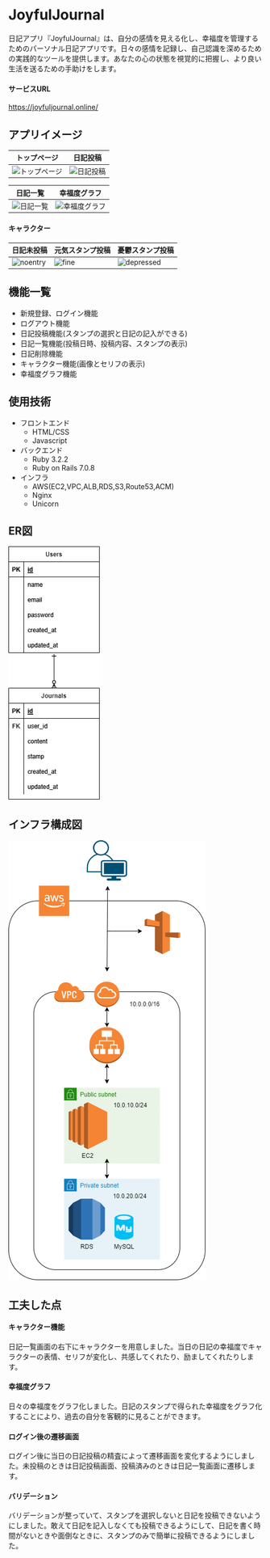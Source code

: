 # JoyfulJournal
日記アプリ『JoyfulJournal』は、自分の感情を見える化し、幸福度を管理するためのパーソナル日記アプリです。日々の感情を記録し、自己認識を深めるための実践的なツールを提供します。あなたの心の状態を視覚的に把握し、より良い生活を送るための手助けをします。
#### サービスURL
https://joyfuljournal.online/
## アプリイメージ
|トップページ|日記投稿|
|---|---|
|![トップページ](https://joyfuljournal-bucket.s3.ap-northeast-1.amazonaws.com/%E3%82%B9%E3%82%AF%E3%83%AA%E3%83%BC%E3%83%B3%E3%82%B7%E3%83%A7%E3%83%83%E3%83%88+2024-07-13+030318.png)|![日記投稿](https://joyfuljournal-bucket.s3.ap-northeast-1.amazonaws.com/%E6%97%A5%E8%A8%98%E6%8A%95%E7%A8%BF.png)|

|日記一覧|幸福度グラフ|
|---|---|
|![日記一覧](https://joyfuljournal-bucket.s3.ap-northeast-1.amazonaws.com/%E6%97%A5%E8%A8%98%E4%B8%80%E8%A6%A7.png)|![幸福度グラフ](https://joyfuljournal-bucket.s3.ap-northeast-1.amazonaws.com/%E5%B9%B8%E7%A6%8F%E5%BA%A6%E3%82%B0%E3%83%A9%E3%83%95.png)|
#### キャラクター
|日記未投稿|元気スタンプ投稿|憂鬱スタンプ投稿|
|---|---|---|
|![noentry](https://joyfuljournal-bucket.s3.ap-northeast-1.amazonaws.com/sample-noentry-character.png)|![fine](https://joyfuljournal-bucket.s3.ap-northeast-1.amazonaws.com/sample-fine-character.png)|![depressed](https://joyfuljournal-bucket.s3.ap-northeast-1.amazonaws.com/sample-depressed-character.png)|
## 機能一覧
* 新規登録、ログイン機能
* ログアウト機能
* 日記投稿機能(スタンプの選択と日記の記入ができる)
* 日記一覧機能(投稿日時、投稿内容、スタンプの表示)
* 日記削除機能
* キャラクター機能(画像とセリフの表示)
* 幸福度グラフ機能

## 使用技術
* フロントエンド
  * HTML/CSS
  * Javascript
* バックエンド
  * Ruby 3.2.2
  * Ruby on Rails 7.0.8
* インフラ
  * AWS(EC2,VPC,ALB,RDS,S3,Route53,ACM)
  * Nginx
  * Unicorn
## ER図
![ER図](./documents/er.png)
## インフラ構成図
![インフラ構成図](./documents/infrastructure.png)
## 工夫した点
<!-- * 使いやすく、シンプルなインターフェイス。
* ログイン後に当日の日記投稿の精査によって遷移画面が変わる仕組み。
* 一覧画面でのキャラクター表示（その日のスタンプによってコメントが変わる）。
* バリデーションが整っていて、スタンプを選択しないと日記を投稿できない。 -->
#### キャラクター機能
日記一覧画面の右下にキャラクターを用意しました。当日の日記の幸福度でキャラクターの表情、セリフが変化し、共感してくれたり、励ましてくれたりします。
#### 幸福度グラフ
日々の幸福度をグラフ化しました。日記のスタンプで得られた幸福度をグラフ化することにより、過去の自分を客観的に見ることができます。
#### ログイン後の遷移画面
ログイン後に当日の日記投稿の精査によって遷移画面を変化するようにしました。未投稿のときは日記投稿画面、投稿済みのときは日記一覧画面に遷移します。
#### バリデーション
バリデーションが整っていて、スタンプを選択しないと日記を投稿できないようにしました。敢えて日記を記入しなくても投稿できるようにして、日記を書く時間がないときや面倒なときに、スタンプのみで簡単に投稿できるようにしました。